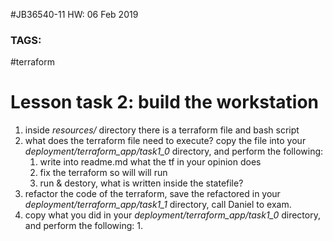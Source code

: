 #JB36540-11 HW: 06 Feb 2019
### TAGS:
\#terraform 
# Lesson task 2: build the workstation

1. inside *resources/* directory there is a terraform file and bash script
2. what does the terraform file need to execute? copy the file into your *deployment/terraform_app/task1_0* directory, and perform the following:
    1. write into readme.md what the tf in your opinion does
    2. fix the terraform so will will run
    3. run & destory, what is written inside the statefile?
3. refactor the code of the terraform, save the refactored in your *deployment/terraform_app/task1_1* directory, call Daniel to exam.
4. copy what you did in your *deployment/terraform_app/task1_0* directory, and perform the following:
    1. 
  